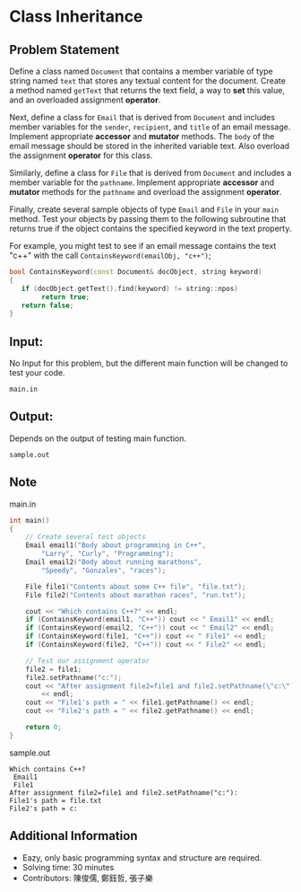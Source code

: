 # Class Inheritance

## Problem Statement
Define a class named `Document` that contains a member variable of type string named `text` that stores any textual content for the document. Create a method named `getText` that returns the text field, a way to **set** this value, and an overloaded assignment **operator**.

Next, define a class for `Email` that is derived from `Document` and includes member variables for the `sender`, `recipient`, and `title` of an email message. Implement appropriate **accessor** and **mutator** methods. The `body` of the email message should be stored in the inherited variable text. Also overload the assignment **operator** for this class.

Similarly, define a class for `File` that is derived from `Document` and includes a member variable for the `pathname`. Implement appropriate **accessor** and **mutator** methods for the `pathname` and overload the assignment **operator**. 

Finally, create several sample objects of type `Email` and `File` in your `main` method. Test your objects by passing them to the following subroutine that returns true if the object contains the specified keyword in the text property.

For example, you might test to see if an email message contains the text "c++" with the call `ContainsKeyword(emailObj, "c++")`;

```cpp
bool ContainsKeyword(const Document& docObject, string keyword)
{
   if (docObject.getText().find(keyword) != string::npos)	
		return true;
   return false;
}
```


## Input:
No Input for this problem, but the different main function will be changed to test your code.
```
main.in
```

## Output:
Depends on the output of testing main function.
```
sample.out
```

## Note
main.in
```cpp
int main()
{
    // Create several test objects
    Email email1("Body about programming in C++",
        "Larry", "Curly", "Programming");
    Email email2("Body about running marathons",
        "Speedy", "Gonzales", "races");

    File file1("Contents about some C++ file", "file.txt");
    File file2("Contents about marathon races", "run.txt");

    cout << "Which contains C++?" << endl;
    if (ContainsKeyword(email1, "C++")) cout << " Email1" << endl;
    if (ContainsKeyword(email2, "C++")) cout << " Email2" << endl;
    if (ContainsKeyword(file1, "C++")) cout << " File1" << endl;
    if (ContainsKeyword(file2, "C++")) cout << " File2" << endl;

    // Test our assignment operator
    file2 = file1;
    file2.setPathname("c:");
    cout << "After assignment file2=file1 and file2.setPathname(\"c:\"): "
        << endl;
    cout << "File1's path = " << file1.getPathname() << endl;
    cout << "File2's path = " << file2.getPathname() << endl;

    return 0;
}
```
sample.out
```
Which contains C++?
 Email1
 File1
After assignment file2=file1 and file2.setPathname("c:"): 
File1's path = file.txt
File2's path = c:

```

## Additional Information
* Eazy, only basic programming syntax and structure are required.
* Solving time: 30 minutes
* Contributors: 陳俊儒, 鄭鈺哲, 張子樂